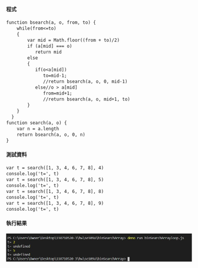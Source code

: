 #### 程式
```
function bsearch(a, o, from, to) {
    while(from<=to)
    {
        var mid = Math.floor((from + to)/2)
        if (a[mid] === o)
           return mid
        else
        {
           if(o<a[mid])
              to=mid-1;
              //return bsearch(a, o, 0, mid-1)
           else//o > a[mid]
              from=mid+1;
              //return bsearch(a, o, mid+1, to)
        }
    }
  }
function search(a, o) {
    var n = a.length
    return bsearch(a, o, 0, n)
}
```
#### 測試資料
```
var t = search([1, 3, 4, 6, 7, 8], 4)
console.log('t=', t)
var t = search([1, 3, 4, 6, 7, 8], 5)
console.log('t=', t)
var t = search([1, 3, 4, 6, 7, 8], 8)
console.log('t=', t)
var t = search([1, 3, 4, 6, 7, 8], 9)
console.log('t=', t)
```
  
#### 執行結果
<img src="https://github.com/syuan0327/se109a/blob/master/binSearchArray/loop.JPG?raw=true">
